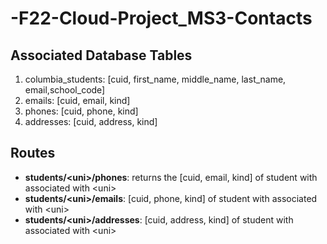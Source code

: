 # -F22-Cloud-Project_MS3-Contacts

## Associated Database Tables
1. columbia_students: [cuid, first_name, middle_name, last_name, email,school_code]
2. emails: [cuid, email, kind]
3. phones: [cuid, phone, kind]
4. addresses: [cuid, address, kind]

## Routes
- **students/\<uni>/phones**: returns the [cuid, email, kind] of student with associated with \<uni>
- **students/\<uni>/emails**: [cuid, phone, kind] of student with associated with \<uni>
- **students/\<uni>/addresses**: [cuid, address, kind] of student with associated with \<uni>

